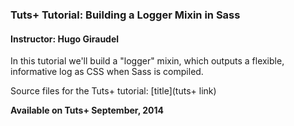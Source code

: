 ### Tuts+ Tutorial: Building a Logger Mixin in Sass
#### Instructor: Hugo Giraudel

In this tutorial we'll build a "logger" mixin, which outputs a flexible, informative log as CSS when Sass is compiled.

Source files for the Tuts+ tutorial: [title](tuts+ link)

**Available on Tuts+ September, 2014**
